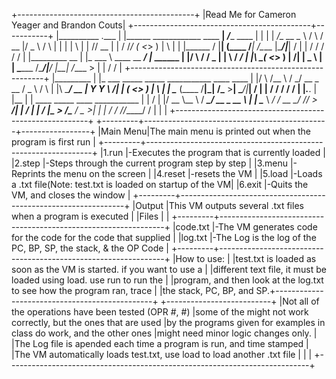 +--------------------------------------------+
|Read Me for Cameron Yeager and Brandon Couts|
+--------------------------------------------+-----------+
|__________                           .___               |
|\______   \____________    ____    __| _/____   ____    |
| |    |  _/\_  __ \__  \  /    \  / __ |/  _ \ /    \   |
| |    |   \ |  | \// __ \|   |  \/ /_/ (  <_> )   |  \  |
| |______  / |__|  (____  /___|  /\____ |\____/|___|  /  |
|        \/             \/     \/      \/           \/   |
|_________                __                             |
|\_   ___ \  ____  __ ___/  |_  ______                   |
|/    \  \/ /  _ \|  |  \   __\/  ___/                   |
|\     \___(  <_> )  |  /|  |  \___ \                    |
| \______  /\____/|____/ |__| /____  >                   |
|        \/                        \/                    |
+--------------------------------------------------------+
|_________                                               |
|\_   ___ \_____    _____   ___________  ____   ____     |
|/    \  \/\__  \  /     \_/ __ \_  __ \/  _ \ /    \    |
|\     \____/ __ \|  Y Y  \  ___/|  | \(  <_> )   |  \   |
| \______  (____  /__|_|  /\___  >__|   \____/|___|  /   |
|        \/     \/      \/     \/                  \/    |
|_____.___.                                              |
|\__  |   | ____ _____     ____   ___________            |
| /   |   |/ __ \\__  \   / ___\_/ __ \_  __ \           |
| \____   \  ___/ / __ \_/ /_/  >  ___/|  | \/           |
| / ______|\___  >____  /\___  / \___  >__|              |
| \/           \/     \//_____/      \/                  |
|                                                        |
+--------------------------------------------------------+
+---------+----------------------------------------------+-----------------+
|Main Menu|The main menu is printed out when the program is first run      |
+---------+----------------------------------------------------------------+
|1.run    |-Executes the program that is currently loaded                  |
|2.step   |-Steps through the current program step by step                 |
|3.menu   |-Reprints the menu on the screen                                |
|4.reset  |-resets the VM                                                  |
|5.load   |-Loads a .txt file(Note: test.txt is loaded on startup of the VM|
|6.exit   |-Quits the VM, and closes the window                            |
+---------+----------------------------------------------------------------+
|Output   |This VM outputs several .txt files when a program is executed   |
|Files    |                                                                |
+---------+----------------------------------------------------------------+
|code.txt |-The VM generates code for the code for the code that supplied  |
|log.txt  |-The Log is the log of the PC, BP, SP, the stack, & the OP Code |
+---------+----------------------------------------------------------------+
|How to use:                                                               |
|test.txt is loaded as soon as the VM is started. if you want to use a     |
|different text file, it must be loaded using load. use run to run the     |
|program, and then look at the log.txt to see how the program ran, trace   |
|the stack, PC, BP, and SP.+-----------------------------------------------+
+--------------------------+
|Not all of the operations have been tested (OPR #, #)
|some of the might not work correctly, but the ones that are used
|by the programs given for examples in class do work, and the other ones
|might need minor logic changes only. 
|
|The Log file is apended each time a program is run, and time stamped
|
|The VM automatically loads test.txt, use load to load another .txt file
|
|
|
+---------------------------------------------------------------------------+
